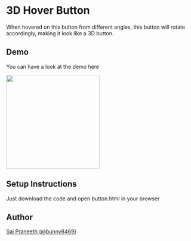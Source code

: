 # 3D Hover Button
 When hovered on this button from different angles, this button will rotate accordingly, making it look like a 3D button.
## Demo
 You can have a look at the demo here [](https://code.sololearn.com/W8qxnsWNEAz5)
 
 <img src="3d-button-demo.gif" width="250" />
 
## Setup Instructions
 Just download the code and open button.html in your browser
## Author
 [Sai Praneeth (@bunny8469)](https://github.com/bunny8469)
